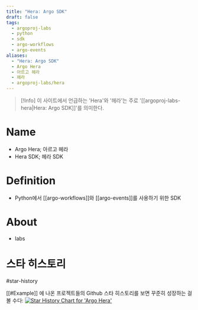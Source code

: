 ```yaml
---
title: "Hera: Argo SDK"
draft: false
tags:
  - argoproj-labs
  - python
  - sdk
  - argo-workflows
  - argo-events
aliases:
  - "Hera: Argo SDK"
  - Argo Hera
  - 아르고 헤라
  - 헤라
  - argoproj-labs/hera
---
```

> [!Info]
> 이 사이트에서 언급하는 'Hera'와 '헤라'는 주로 '[[argoproj-labs-hera|Hera: Argo SDK]]'를 의미한다.

# Name
- Argo Hera; 아르고 헤라
- Hera SDK; 헤라 SDK


# Definition
- Python에서 [[argo-workflows]]와 [[argo-events]]를 사용하기 위한 SDK


# About 
- labs


# 스타 히스토리
#star-history

[[#Example]] 에 나온 프로젝트들의 Github 스타 히스토리를 보면 꾸준히 성장하는 걸 볼 수다:
[![Star History Chart for 'Argo Hera'](https://api.star-history.com/svg?repos=argoproj-labs/hera)](https://star-history.com/#argoproj-labs/hera)
